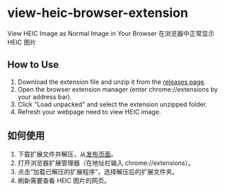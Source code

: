 # view-heic-browser-extension

View HEIC Image as Normal Image in Your Browser
在浏览器中正常显示 HEIC 图片

## How to Use

1. Download the extension file and unzip it from the [releases page](https://github.com/vingeraycn/view-heic-browser-extension/releases).
2. Open the browser extension manager (enter chrome://extensions by your address bar).
3. Click "Load unpacked" and select the extension unzipped folder.
4. Refresh your webpage need to view HEIC image.

## 如何使用

1. 下载扩展文件并解压，从[发布页面](https://github.com/vingeraycn/view-heic-browser-extension/releases)。
2. 打开浏览器扩展管理器（在地址栏输入 chrome://extensions）。
3. 点击“加载已解压的扩展程序”，选择解压后的扩展文件夹。
4. 刷新需要查看 HEIC 图片的网页。
